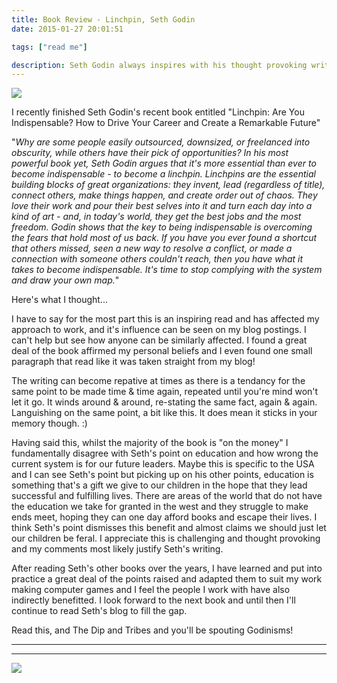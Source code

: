 ```yaml
---
title: Book Review - Linchpin, Seth Godin
date: 2015-01-27 20:01:51

tags: ["read me"]

description: Seth Godin always inspires with his thought provoking writing and this book is now exception.
---
```


[![](/assets/LinchPin+Cover.jpg)](http://www.amazon.co.uk/gp/product/0749953357?ie=UTF8&tag=gamedevelcons-21&linkCode=as2&camp=1634&creative=19450&creativeASIN=0749953357)

I recently finished Seth Godin's recent book entitled "Linchpin: Are You
Indispensable? How to Drive Your Career and Create a Remarkable Future"

"_Why are some people easily outsourced, downsized, or freelanced into
obscurity, while others have their pick of opportunities? In his most
powerful book yet, Seth Godin argues that it's more essential than ever
to become indispensable - to become a linchpin. Linchpins are the
essential building blocks of great
organizations: they invent, lead
(regardless of title), connect others, make things happen, and create
order out of chaos. They love their work and pour their best selves into
it and turn each day into a kind of art - and, in today's world, they
get the best jobs and the most freedom. Godin shows that the key to
being indispensable is overcoming the fears that hold most of us back.
If you have you ever found a shortcut that others missed, seen a new way
to resolve a conflict, or made a connection with someone others couldn't
reach, then you have what it takes to become indispensable. It's time to
stop complying with the system and draw your own map._"

Here's what I thought...

<!-- more -->

I have to say for the most part this is an inspiring read and has
affected my approach to work, and it's influence can be seen on my blog
postings. I can't help but see how anyone can be similarly affected. I
found a great deal of the book affirmed my personal beliefs and I even
found one small paragraph that read like it was taken straight from my
blog!

The writing can become repative at times as there is a tendancy for the
same point to be made time & time again, repeated until you're mind
won't let it go. It winds around & around, re-stating the same fact,
again & again. Languishing on the same point, a bit like this. It does
mean it sticks in your memory though. :)

Having said this, whilst the majority of the book is "on the money" I
fundamentally disagree with Seth's point on education and how wrong the
current system is for our future leaders. Maybe this is specific to the
USA and I can see Seth's point but picking up on his other points,
education is something that's a gift we give to our children in the hope
that they lead successful and fulfilling lives. There are areas of the
world that do not have the education we take for granted in the west and
they struggle to make ends meet, hoping they can one day afford books
and escape their lives. I think Seth's point dismisses this benefit and
almost claims we should just let our children be feral. I appreciate
this is challenging and thought provoking and my comments most likely
justify Seth's writing.

After reading Seth's other books over the years, I have learned and put
into practice a great deal of the points raised and adapted them to suit
my work making computer games and I feel the people I work with have
also indirectly benefitted. I look forward to the next book and until
then I'll continue to read Seth's blog to fill the gap.

Read this, and The Dip and Tribes and you'll be spouting Godinisms!

---

---

![](/assets/ir?t=gamedevelcons-21&l=as2&o=2&a=0749953357)
